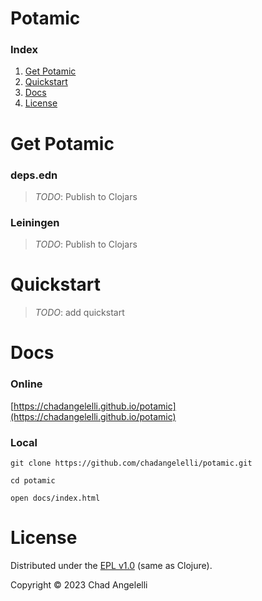 # Potamic

### Index

1. [Get Potamic](#get-potamic)
2. [Quickstart](#quickstart)
3. [Docs](#docs)
4. [License](#license)

<a name="get-potamic"></a>
# Get Potamic

### deps.edn

> _TODO_: Publish to Clojars

### Leiningen

> _TODO_: Publish to Clojars

<a name="quickstart"></a>
# Quickstart

> _TODO_: add quickstart 

<a name="docs"></a>
# Docs

### Online

[https://chadangelelli.github.io/potamic](https://chadangelelli.github.io/potamic)

### Local

```shell
git clone https://github.com/chadangelelli/potamic.git

cd potamic

open docs/index.html
```

<a name="license"></a>
# License

Distributed under the [EPL v1.0](https://raw.githubusercontent.com/chadangelelli/potamic/main/LICENSE) (same as Clojure).

Copyright © 2023 Chad Angelelli
